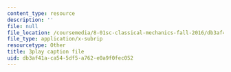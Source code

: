 ```yaml
---
content_type: resource
description: ''
file: null
file_location: /coursemedia/8-01sc-classical-mechanics-fall-2016/db3af41aca545df5a762e0a9f0fec052_1AJbVRQTZlA.vtt
file_type: application/x-subrip
resourcetype: Other
title: 3play caption file
uid: db3af41a-ca54-5df5-a762-e0a9f0fec052
---
```

